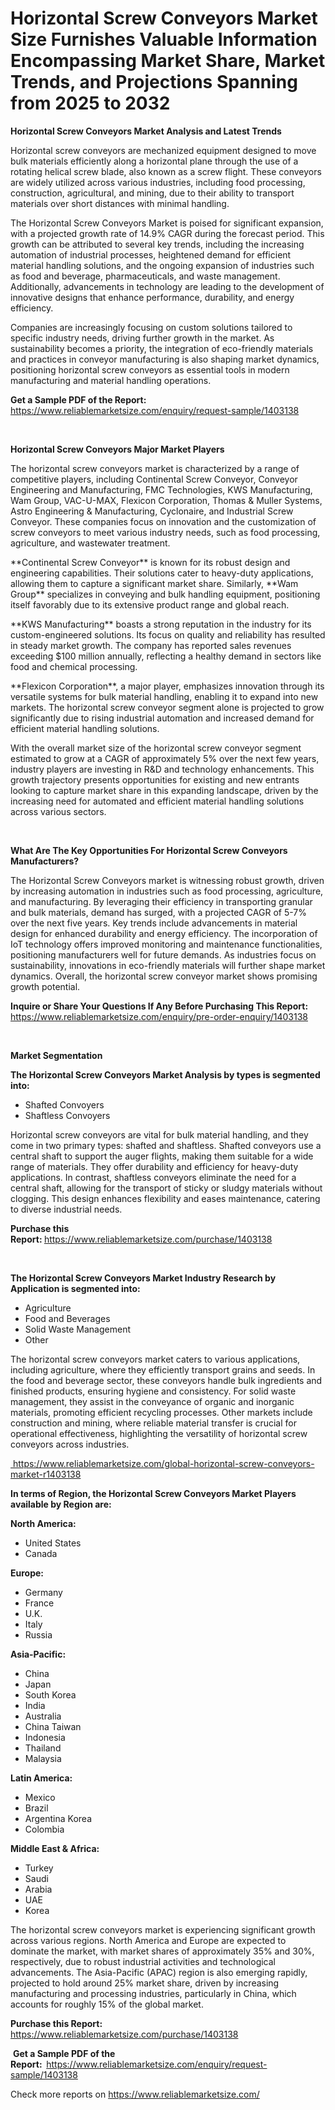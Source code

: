 <p><h1>Horizontal Screw Conveyors Market Size Furnishes Valuable Information Encompassing Market Share, Market Trends, and Projections Spanning from 2025 to 2032</h1></p><p><strong>Horizontal Screw Conveyors Market Analysis and Latest Trends</strong></p>
<p><p>Horizontal screw conveyors are mechanized equipment designed to move bulk materials efficiently along a horizontal plane through the use of a rotating helical screw blade, also known as a screw flight. These conveyors are widely utilized across various industries, including food processing, construction, agricultural, and mining, due to their ability to transport materials over short distances with minimal handling.</p><p>The Horizontal Screw Conveyors Market is poised for significant expansion, with a projected growth rate of 14.9% CAGR during the forecast period. This growth can be attributed to several key trends, including the increasing automation of industrial processes, heightened demand for efficient material handling solutions, and the ongoing expansion of industries such as food and beverage, pharmaceuticals, and waste management. Additionally, advancements in technology are leading to the development of innovative designs that enhance performance, durability, and energy efficiency. </p><p>Companies are increasingly focusing on custom solutions tailored to specific industry needs, driving further growth in the market. As sustainability becomes a priority, the integration of eco-friendly materials and practices in conveyor manufacturing is also shaping market dynamics, positioning horizontal screw conveyors as essential tools in modern manufacturing and material handling operations.</p></p>
<p><strong>Get a Sample PDF of the Report:&nbsp;</strong> <a href="https://www.reliablemarketsize.com/enquiry/request-sample/1403138?utm_campaign=3516&utm_medium=2&utm_source=Github&utm_content=ia&utm_term=28032025&utm_id=horizontal-screw-conveyors">https://www.reliablemarketsize.com/enquiry/request-sample/1403138</a></p>
<p>&nbsp;</p>
<p><strong>Horizontal Screw Conveyors Major Market Players</strong></p>
<p><p>The horizontal screw conveyors market is characterized by a range of competitive players, including Continental Screw Conveyor, Conveyor Engineering and Manufacturing, FMC Technologies, KWS Manufacturing, Wam Group, VAC-U-MAX, Flexicon Corporation, Thomas & Muller Systems, Astro Engineering & Manufacturing, Cyclonaire, and Industrial Screw Conveyor. These companies focus on innovation and the customization of screw conveyors to meet various industry needs, such as food processing, agriculture, and wastewater treatment.</p><p>**Continental Screw Conveyor** is known for its robust design and engineering capabilities. Their solutions cater to heavy-duty applications, allowing them to capture a significant market share. Similarly, **Wam Group** specializes in conveying and bulk handling equipment, positioning itself favorably due to its extensive product range and global reach.</p><p>**KWS Manufacturing** boasts a strong reputation in the industry for its custom-engineered solutions. Its focus on quality and reliability has resulted in steady market growth. The company has reported sales revenues exceeding $100 million annually, reflecting a healthy demand in sectors like food and chemical processing.</p><p>**Flexicon Corporation**, a major player, emphasizes innovation through its versatile systems for bulk material handling, enabling it to expand into new markets. The horizontal screw conveyor segment alone is projected to grow significantly due to rising industrial automation and increased demand for efficient material handling solutions.</p><p>With the overall market size of the horizontal screw conveyor segment estimated to grow at a CAGR of approximately 5% over the next few years, industry players are investing in R&D and technology enhancements. This growth trajectory presents opportunities for existing and new entrants looking to capture market share in this expanding landscape, driven by the increasing need for automated and efficient material handling solutions across various sectors.</p></p>
<p>&nbsp;</p>
<p><strong>What Are The Key Opportunities For Horizontal Screw Conveyors Manufacturers?</strong></p>
<p><p>The Horizontal Screw Conveyors market is witnessing robust growth, driven by increasing automation in industries such as food processing, agriculture, and manufacturing. By leveraging their efficiency in transporting granular and bulk materials, demand has surged, with a projected CAGR of 5-7% over the next five years. Key trends include advancements in material design for enhanced durability and energy efficiency. The incorporation of IoT technology offers improved monitoring and maintenance functionalities, positioning manufacturers well for future demands. As industries focus on sustainability, innovations in eco-friendly materials will further shape market dynamics. Overall, the horizontal screw conveyor market shows promising growth potential.</p></p>
<p><strong>Inquire or Share Your Questions If Any Before Purchasing This Report:</strong> <a href="https://www.reliablemarketsize.com/enquiry/pre-order-enquiry/1403138?utm_campaign=3516&utm_medium=2&utm_source=Github&utm_content=ia&utm_term=28032025&utm_id=horizontal-screw-conveyors">https://www.reliablemarketsize.com/enquiry/pre-order-enquiry/1403138</a></p>
<p>&nbsp;</p>
<p><strong>Market Segmentation</strong></p>
<p><strong>The Horizontal Screw Conveyors Market Analysis by types is segmented into:</strong></p>
<p><ul><li>Shafted Convoyers</li><li>Shaftless Convoyers</li></ul></p>
<p><p>Horizontal screw conveyors are vital for bulk material handling, and they come in two primary types: shafted and shaftless. Shafted conveyors use a central shaft to support the auger flights, making them suitable for a wide range of materials. They offer durability and efficiency for heavy-duty applications. In contrast, shaftless conveyors eliminate the need for a central shaft, allowing for the transport of sticky or sludgy materials without clogging. This design enhances flexibility and eases maintenance, catering to diverse industrial needs.</p></p>
<p><strong>Purchase this Report:&nbsp;</strong><a href="https://www.reliablemarketsize.com/purchase/1403138?utm_campaign=3516&utm_medium=2&utm_source=Github&utm_content=ia&utm_term=28032025&utm_id=horizontal-screw-conveyors">https://www.reliablemarketsize.com/purchase/1403138</a></p>
<p>&nbsp;</p>
<p><strong>The Horizontal Screw Conveyors Market Industry Research by Application is segmented into:</strong></p>
<p><ul><li>Agriculture</li><li>Food and Beverages</li><li>Solid Waste Management</li><li>Other</li></ul></p>
<p><p>The horizontal screw conveyors market caters to various applications, including agriculture, where they efficiently transport grains and seeds. In the food and beverage sector, these conveyors handle bulk ingredients and finished products, ensuring hygiene and consistency. For solid waste management, they assist in the conveyance of organic and inorganic materials, promoting efficient recycling processes. Other markets include construction and mining, where reliable material transfer is crucial for operational effectiveness, highlighting the versatility of horizontal screw conveyors across industries.</p></p>
<p><a href="https://www.reliablemarketsize.com/global-horizontal-screw-conveyors-market-r1403138?utm_campaign=3516&utm_medium=2&utm_source=Github&utm_content=ia&utm_term=28032025&utm_id=horizontal-screw-conveyors">&nbsp;https://www.reliablemarketsize.com/global-horizontal-screw-conveyors-market-r1403138</a></p>
<p><strong>In terms of Region, the Horizontal Screw Conveyors Market Players available by Region are:</strong></p>
<p>
    <p> <strong> North America: </strong>
        <ul>
            <li>United States</li>
            <li>Canada</li>
        </ul>
        </p> 
    <p> <strong> Europe: </strong>
        <ul>
            <li>Germany</li>
            <li>France</li>
            <li>U.K.</li>
            <li>Italy</li>
            <li>Russia</li>
        </ul>
        </p> 
    <p> <strong> Asia-Pacific: </strong>
        <ul>
            <li>China</li>
            <li>Japan</li>
            <li>South Korea</li>
            <li>India</li>
            <li>Australia</li>
            <li>China Taiwan</li>
            <li>Indonesia</li>
            <li>Thailand</li>
            <li>Malaysia</li>
        </ul>
        </p> 
    <p> <strong> Latin America: </strong>
        <ul>
            <li>Mexico</li>
            <li>Brazil</li>
            <li>Argentina Korea</li>
            <li>Colombia</li>
        </ul>
        </p> 
    <p> <strong> Middle East & Africa: </strong>
        <ul>
            <li>Turkey</li>
            <li>Saudi</li>
            <li>Arabia</li>
            <li>UAE</li>
            <li>Korea</li>
        </ul>
    </p>
    </p>
<p><p>The horizontal screw conveyors market is experiencing significant growth across various regions. North America and Europe are expected to dominate the market, with market shares of approximately 35% and 30%, respectively, due to robust industrial activities and technological advancements. The Asia-Pacific (APAC) region is also emerging rapidly, projected to hold around 25% market share, driven by increasing manufacturing and processing industries, particularly in China, which accounts for roughly 15% of the global market.</p></p>
<p><strong>Purchase this Report: </strong><a href="https://www.reliablemarketsize.com/purchase/1403138?utm_campaign=3516&utm_medium=2&utm_source=Github&utm_content=ia&utm_term=28032025&utm_id=horizontal-screw-conveyors">https://www.reliablemarketsize.com/purchase/1403138</a></p>
<p>&nbsp;<strong>Get a Sample PDF of the Report:&nbsp;&nbsp;</strong><a href="https://www.reliablemarketsize.com/enquiry/request-sample/1403138?utm_campaign=3516&utm_medium=2&utm_source=Github&utm_content=ia&utm_term=28032025&utm_id=horizontal-screw-conveyors">https://www.reliablemarketsize.com/enquiry/request-sample/1403138</a></p>
<p><strong></strong></p>
<p>Check more reports on <a href="https://www.reliablemarketsize.com/?utm_campaign=3516&utm_medium=2&utm_source=Github&utm_content=ia&utm_term=28032025&utm_id=horizontal-screw-conveyors">https://www.reliablemarketsize.com/</a></p>